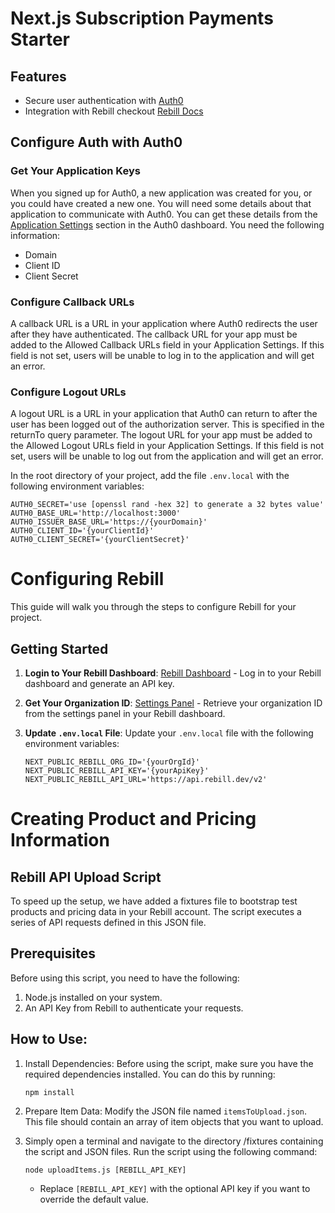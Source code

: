 # Next.js Subscription Payments Starter

## Features

- Secure user authentication with [Auth0](https://auth0.com/)
- Integration with Rebill checkout [Rebill Docs](https://docs.rebill.to/docs/js)

## Configure Auth with Auth0

### Get Your Application Keys

When you signed up for Auth0, a new application was created for you, or you could have created a new one. You will need some details about that application to communicate with Auth0. You can get these details from the [Application Settings](https://manage.auth0.com/#/applications) section in the Auth0 dashboard.
You need the following information:

- Domain
- Client ID
- Client Secret

### Configure Callback URLs

A callback URL is a URL in your application where Auth0 redirects the user after they have authenticated. The callback URL for your app must be added to the Allowed Callback URLs field in your Application Settings. If this field is not set, users will be unable to log in to the application and will get an error.

### Configure Logout URLs

A logout URL is a URL in your application that Auth0 can return to after the user has been logged out of the authorization server. This is specified in the returnTo query parameter. The logout URL for your app must be added to the Allowed Logout URLs field in your Application Settings. If this field is not set, users will be unable to log out from the application and will get an error.

In the root directory of your project, add the file `.env.local` with the following environment variables:

```env
AUTH0_SECRET='use [openssl rand -hex 32] to generate a 32 bytes value'
AUTH0_BASE_URL='http://localhost:3000'
AUTH0_ISSUER_BASE_URL='https://{yourDomain}'
AUTH0_CLIENT_ID='{yourClientId}'
AUTH0_CLIENT_SECRET='{yourClientSecret}'
```

# Configuring Rebill

This guide will walk you through the steps to configure Rebill for your project.

## Getting Started

1. **Login to Your Rebill Dashboard**: [Rebill Dashboard](https://dashboard.rebill.dev/integrations) - Log in to your Rebill dashboard and generate an API key.

2. **Get Your Organization ID**: [Settings Panel](https://dashboard.rebill.dev/settings) - Retrieve your organization ID from the settings panel in your Rebill dashboard.

3. **Update `.env.local` File**: Update your `.env.local` file with the following environment variables:

   ```env
   NEXT_PUBLIC_REBILL_ORG_ID='{yourOrgId}'
   NEXT_PUBLIC_REBILL_API_KEY='{yourApiKey}'
   NEXT_PUBLIC_REBILL_API_URL='https://api.rebill.dev/v2'
   ```

# Creating Product and Pricing Information

## Rebill API Upload Script

To speed up the setup, we have added a fixtures file to bootstrap test products and pricing data in your Rebill account. The script executes a series of API requests defined in this JSON file.

## Prerequisites

Before using this script, you need to have the following:

1. Node.js installed on your system.
2. An API Key from Rebill to authenticate your requests.

## How to Use:

1. Install Dependencies:
   Before using the script, make sure you have the required dependencies installed. You can do this by running:

   ```
   npm install
   ```

2. Prepare Item Data:
   Modify the JSON file named `itemsToUpload.json`. This file should contain an array of item objects that you want to upload.

3. Simply open a terminal and navigate to the directory /fixtures containing the script and JSON files. Run the script using the following command:
   ```
   node uploadItems.js [REBILL_API_KEY]
   ```
   - Replace `[REBILL_API_KEY]` with the optional API key if you want to override the default value.
